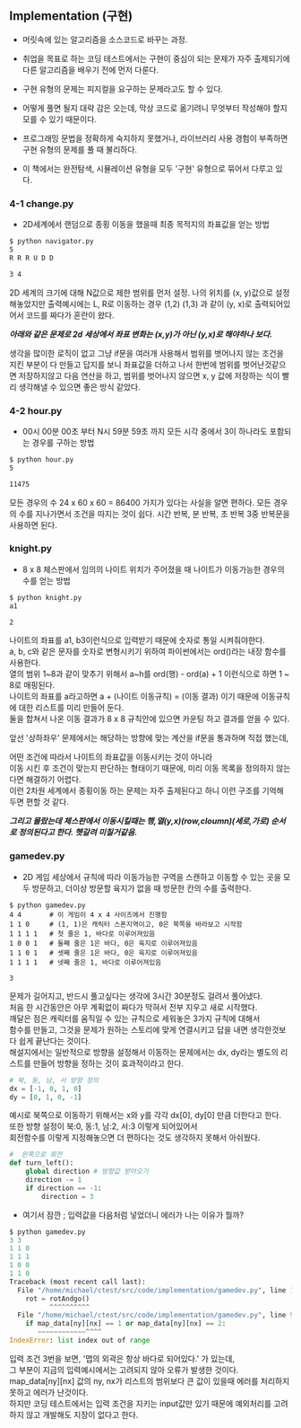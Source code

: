 ## Implementation (구현)

- 머릿속에 있는 알고리즘을 소스코드로 바꾸는 과정.

- 취업을 목표로 하는 코딩 테스트에서는 구현이 중심이 되는 문제가 자주 출제되기에 다른 알고리즘을 배우기 전에 먼저 다룬다.

- 구현 유형의 문제는 피지컬을 요구하는 문제라고도 할 수 있다.

- 어떻게 풀면 될지 대략 감은 오는데, 막상 코드로 옮기려니 무엇부터 작성해야 할지 모를 수 있기 때문이다.

- 프로그래밍 문법을 정확하게 숙지하지 못했거나, 라이브러리 사용 경험이 부족하면 구현 유형의 문제를 풀 때 불리하다.

- 이 책에서는 완전탐색, 시뮬레이션 유형을 모두 '구현' 유형으로 묶어서 다루고 있다.

### 4-1 change.py

- 2D세계에서 랜덤으로 종횡 이동을 했을때 최종 목적지의 좌표값을 얻는 방법 
```bash
$ python navigator.py
5
R R R U D D

3 4
```

2D 세계의 크기에 대해 N값으로 제한 범위를 먼저 설정.
나의 위치를 (x, y)값으로 설정해놓았지만 출력예시에는
L, R로 이동하는 경우 (1,2) (1,3) 과 같이 (y, x)로 출력되어있어서
코드를 짜다가 혼란이 왔다.

***아래와 같은 문제로 2d 세상에서 좌표 변화는 (x,y)가 아닌 (y,x)로 해야하나 보다.***

생각을 많이한 로직이 없고 그냥 if문을 여러개 사용해서 범위를 벗어나지 않는 조건을 지킨 부분이
다 만들고 답지를 보니 좌표값을 더하고 나서 한번에 범위를 벗어난것같으면 저장하지않고 다음 연산을 하고,
범위를 벗어나지 않으면 x, y 값에 저장하는 식이 빨리 생각해낼 수 있으면 좋은 방식 같았다.

### 4-2 hour.py

- 00시 00분 00초 부터 N시 59분 59초 까지 모든 시각 중에서 3이 하나라도 포함되는 경우를 구하는 방법
```bash
$ python hour.py
5

11475
```

모든 경우의 수 24 x 60 x 60 = 86400 가지가 있다는 사실을 알면 편하다.
모든 경우의 수를 지나가면서 조건을 따지는 것이 쉽다.
시간 반복, 분 반복, 초 반복 3중 반복문을 사용하면 된다.

### knight.py

- 8 x 8 체스판에서 임의의 나이트 위치가 주어졌을 때 나이트가 이동가능한 경우의 수를 얻는 방법

```bash
$ python knight.py
a1

2
```

나이트의 좌표를 a1, b3이런식으로 입력받기 때문에 숫자로 통일 시켜줘야한다.<br>
a, b, c와 같은 문자를 숫자로 변형시키기 위하여 파이썬에서는 ord()라는 내장 함수를 사용한다.<br>
열의 범위 1\~8과 같이 맞추기 위해서 a\~h를 ord(행) - ord(a) + 1 이런식으로 하면 1 ~ 8로 매핑된다.<br>
나이트의 좌표를 a라고하면 a + (나이트 이동규칙) = (이동 결과) 이기 때문에 이동규칙에 대한 리스트를 미리 만들어 둔다.<br>
둘을 합쳐서 나온 이동 결과가 8 x 8 규칙안에 있으면 카운팅 하고 결과를 얻을 수 있다.

앞선 '상하좌우' 문제에서는 해당하는 방향에 맞는 계산을 if문을 통과하며 직접 했는데,

어떤 조건에 따라서 나이트의 좌표값을 이동시키는 것이 아니라<br>
이동 시킨 후 조건이 맞는지 판단하는 형태이기 때문에, 미리 이동 목록을 정의하지 않는다면 해결하기 어렵다.<br>
이런 2차원 세계에서 종횡이동 하는 문제는 자주 출제된다고 하니 이런 구조를 기억해 두면 편할 것 같다.

***그리고 몰랐는데 체스판에서 이동시킬때는 행,열(y,x)(row,cloumn)(세로,가로) 순서로 정의된다고 한다. 헷갈려 미칠거같음.*** 

### gamedev.py

- 2D 게임 세상에서 규칙에 따라 이동가능한 구역을 스캔하고 이동할 수 있는 곳을 모두 방문하고, 더이상 방문할 육지가 없을 때 방문한 칸의 수를 출력한다.

```
$ python gamedev.py
4 4       # 이 게임이 4 x 4 사이즈에서 진행함
1 1 0     # (1, 1)은 캐릭터 스폰지역이고, 0은 북쪽을 바라보고 시작함
1 1 1 1   # 첫 줄은 1, 바다로 이루어져있음
1 0 0 1   # 둘째 줄은 1은 바다, 0은 육지로 이루어져있음
1 1 0 1   # 셋째 줄은 1은 바다, 0은 육지로 이루어져있음
1 1 1 1   # 넷째 줄은 1, 바다로 이루어져있음

3
```

문제가 길어지고, 반드시 풀고싶다는 생각에 3시간 30분정도 걸려서 풀어냈다.<br>
처음 한 시간동안은 아무 계획없이 짜다가 막혀서 전부 지우고 새로 시작했다.<br>
깨달은 점은 캐릭터를 움직일 수 있는 규칙으로 세워놓은 3가지 규칙에 대해서<br>
함수를 만들고, 그것을 문제가 원하는 스토리에 맞게 연결시키고 답을 내면 생각한것보다 쉽게 끝난다는 것이다.<br>
해설지에서는 일반적으로 방향을 설정해서 이동하는 문제에서는 dx, dy라는 별도의 리스트를 만들어 방향을 정하는 것이 효과적이라고 한다.<br>
```python
# 북, 동, 남, 서 방향 정의
dx = [-1, 0, 1, 0]
dy = [0, 1, 0, -1]
```
예시로 북쪽으로 이동하기 위해서는 x와 y를 각각 dx[0], dy[0] 만큼 더한다고 한다.<br>
또한 방향 설정이 북:0, 동:1, 남:2, 서:3 이렇게 되어있어서<br>
회전함수를 이렇게 지정해놓으면 더 편하다는 것도 생각하지 못해서 아쉬웠다.
```python
#  왼쪽으로 회전
def turn_left():
    global direction # 방향값 받아오기
    direction -= 1
    if direction == -1:
        direction = 3
```

- 여기서 잠깐 ; 입력값을 다음처럼 넣었더니 에러가 나는 이유가 뭘까?
```python
$ python gamedev.py
3 3
1 1 0
1 1 1
1 0 0
1 1 0
Traceback (most recent call last):
  File "/home/michael/ctest/src/code/implementation/gamedev.py", line 134, in <module>
    rot = rotAndgo()
          ^^^^^^^^^^
  File "/home/michael/ctest/src/code/implementation/gamedev.py", line 91, in rotAndgo
    if map_data[ny][nx] == 1 or map_data[ny][nx] == 2:
       ~~~~~~~~~~~~^^^^
IndexError: list index out of range
```
입력 조건 3번을 보면, '맵의 외곽은 항상 바다로 되어있다.' 가 있는데, <br>
그 부분이 지금의 입력예시에서는 고려되지 않아 오류가 발생한 것이다. <br>
map_data[ny][nx] 값의 ny, nx가 리스트의 범위보다 큰 값이 있을때 에러를 처리하지 못하고 에러가 난것이다.<br>
하지만 코딩 테스트에서는 입력 조건을 지키는 input값만 있기 때문에 예외처리를 고려하지 않고 개발해도 지장이 없다고 한다.



